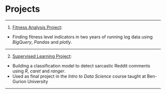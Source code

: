 # Projects
---------
1. [Fitness Analysis Project](https://github.com/nlionf/projects/blob/main/Running_Log.ipynb):
- Finding fitness level indicators in two years of running log data using *BigQuery*, *Pandas* and *plotly*.
---------
2. [Supervised Learning Project](https://github.com/nlionf/projects/blob/main/classproject.md): 
- Building a classification model to detect sarcastic Reddit comments using *R*, *caret* and *ranger*.
- Used as final project in the *Intro to Data Science* course taught at Ben-Gurion University
---------
